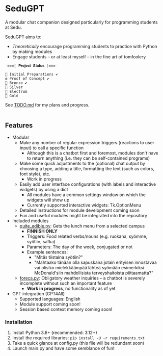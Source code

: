 # SeduGPT
A modular chat companion designed particularly for programming students at Sedu.

SeduGPT aims to: 
- _Theoretically_ encourage programming students to practice with Python by making modules  
- Engage students – or at least myself – in the fine art of tomfoolery


```  
-===[ 𝐏𝐫𝐨𝐣𝐞𝐜𝐭 𝐒𝐭𝐚𝐭𝐮𝐬 ]===-

📝 Initial Preparations ✔️
⚙️ Proof of Concept ✔️
🥉 Bronze ✔️
🥈 Silver  
🏅 Electrum  
🥇 Gold  
```  

See [TODO.md](https://github.com/Jabsu/SeduGPT/blob/main/TODO.md) for my plans and progress.
<br/>
<br/>
## Features
- Modular
    - Make any number of regular expression triggers (reactions to user input) to call a specific function
        - Although this is a chatbot first and foremost, modules don't have to return anything (i.e. they can be self-contained programs)
    - Make some quick adjustments to the (optional) chat output by choosing a type, adding a title, formatting the text (such as colors, font style), etc. 
        - Work in progress
    - Easily add user interface configurations (with labels and interactive widgets) by using a dict
        - All modules have a common settings window on which the widgets will show up
        - Currently supported interactive widgets: Tk.OptionMenu 
    - Detailed instructions for module development coming soon
    - Fun and useful modules might be integrated into the repository
- Included modules
    - [quite_edible.py](): Gets the lunch menu from a selected campus
        - **FINNISH ONLY**
        - Triggers: Food related verbs/nouns (e.g. ruokana, syömme, syötiin, safka)
        - Parameters: The day of the week, conjugated or not
        - Example sentences:
            - "Mitäs tiistaina syötiin?"
            - "Mahtaako tänään olla sapuskana jotain erityisen innostavaa vai olisiko mielekkäämpää lähteä syömään esimerkiksi McDonald'siin mahdollisista terveyshaitoista piittaamatta?"
    - [foreca.py](): Obligatory weather inquiries – a chatbot is severely incomplete without such an important feature
        - **Work in progress**, no functionality as of yet
- GPT integration (GPT4All)
    - Supported languages: English
    - Module support coming soon!
    - Session based context memory coming soon!
    


### Installation  
1. Install Python 3.8+ (recommended: 3.12+)
2. Install the required libraries: `pip install -U -r requirements.txt`
3. Take a quick glance at config.py (this file will be redundant soon)
4. Launch main.py and have some semblance of fun!
